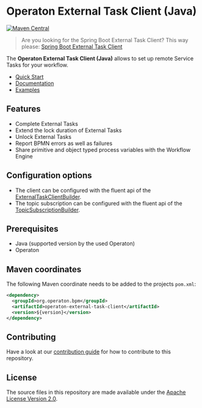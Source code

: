 # Operaton External Task Client (Java)


[![Maven Central](https://maven-badges.herokuapp.com/maven-central/org.operaton.bpm/operaton-external-task-client/badge.svg)](https://maven-badges.herokuapp.com/maven-central/org.operaton.bpm/operaton-external-task-client)

> Are you looking for the Spring Boot External Task Client? This way please: [Spring Boot External Task Client](../../spring-boot-starter/starter-client)

The **Operaton External Task Client (Java)** allows to set up remote Service Tasks for your workflow.

* [Quick Start](https://docs.operaton.org/get-started/quick-start/)
* [Documentation](https://docs.operaton.org/manual/develop/user-guide/ext-client/)
* [Examples](https://github.com/operaton/operaton/tree/master/clients/java)

## Features
* Complete External Tasks
* Extend the lock duration of External Tasks
* Unlock External Tasks
* Report BPMN errors as well as failures
* Share primitive and object typed process variables with the Workflow Engine


## Configuration options
* The client can be configured with the fluent api of the [ExternalTaskClientBuilder](client/src/main/java/org/operaton/bpm/client/ExternalTaskClientBuilder.java).
* The topic subscription can be configured with the fluent api of the [TopicSubscriptionBuilder](client/src/main/java/org/operaton/bpm/client/topic/TopicSubscriptionBuilder.java).

## Prerequisites
* Java (supported version by the used Operaton)
* Operaton

## Maven coordinates
The following Maven coordinate needs to be added to the projects `pom.xml`:
```xml
<dependency>
  <groupId>org.operaton.bpm</groupId>
  <artifactId>operaton-external-task-client</artifactId>
  <version>${version}</version>
</dependency>
```

## Contributing

Have a look at our [contribution guide](https://github.com/operaton/operaton/blob/master/CONTRIBUTING.md) for how to contribute to this repository.


## License
The source files in this repository are made available under the [Apache License Version 2.0](./LICENSE).
